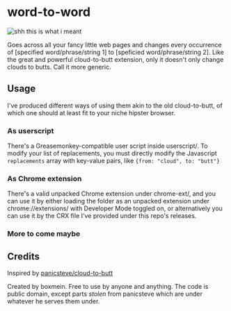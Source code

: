 # word-to-word

![shh this is what i meant](http://imgs.xkcd.com/comics/substitutions.png)

Goes across all your fancy little web pages and changes every occurrence of 
[specified word/phrase/string 1] to [speficied word/phrase/string 2]. Like the 
great and powerful cloud-to-butt extension, only it doesn't only change clouds 
to butts. Call it more generic. 


## Usage

I've produced different ways of using them akin to the old cloud-to-butt, of which
one should at least fit to your niche hipster browser.

### As userscript

There's a Greasemonkey-compatible user script inside userscript/. To modify your
list of replacements, you must directly modify the Javascript `replacements`
array with key-value pairs, like `{from: "cloud", to: "butt"}`

### As Chrome extension

There's a valid unpacked Chrome extension under chrome-ext/, and you can use it
by either loading the folder as an unpacked extension under
chrome://extensions/ with  Developer Mode toggled on, or alternatively you can
use it by the CRX file I've  provided under this repo's releases.

### More to come maybe


## Credits

Inspired by [panicsteve/cloud-to-butt](https://github.com/panicsteve/cloud-to-butt)

Created by boxmein. Free to use by anyone and anything. The code is public domain, 
except parts _stolen_ from panicsteve which are under whatever he serves them
under.
